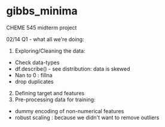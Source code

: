# gibbs_minima
CHEME 545 midterm project

02/14 
Q1 - what all we're doing:
1. Exploring/Cleaning the data:
- Check data-types
- df.describe() - see distribution: data is skewed 
- Nan to 0 : fillna
- drop duplicates
2. Defining target and features
3. Pre-processing data for training:
  - dummy encoding of non-numerical features
  - robust scaling : because we didn't want to remove outliers 
  
